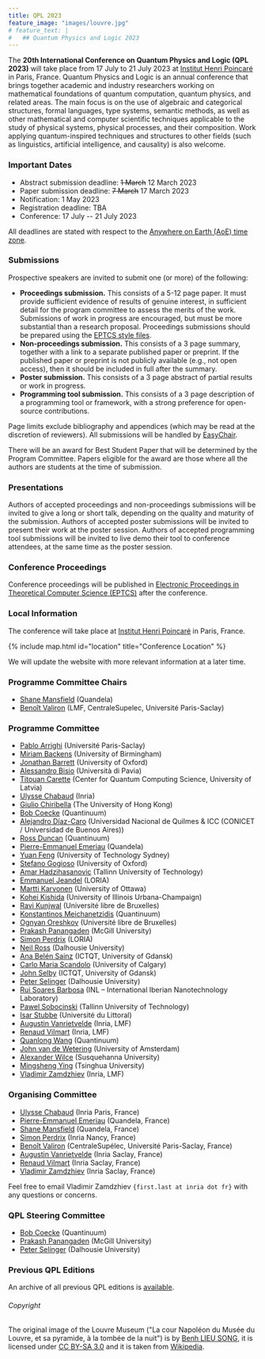 ```yaml
---
title: QPL 2023
feature_image: "images/louvre.jpg"
# feature_text: |
#   ## Quantum Physics and Logic 2023
---
```


The **20th International Conference on Quantum Physics and Logic (QPL 2023)** will
take place from 17 July to 21 July 2023 at [Institut Henri
Poincaré](https://www.ihp.fr/en) in Paris, France.  Quantum Physics and Logic
is an annual conference that brings together academic and industry researchers
working on mathematical foundations of quantum computation, quantum physics,
and related areas. The main focus is on the use of algebraic and categorical
structures, formal languages, type systems, semantic methods, as well as other
mathematical and computer scientific techniques applicable to the study of
physical systems, physical processes, and their composition. Work applying
quantum-inspired techniques and structures to other fields (such as
linguistics, artificial intelligence, and causality) is also welcome.

### Important Dates

* Abstract submission deadline: ~~1 March~~ 12 March 2023
* Paper submission deadline: ~~7 March~~ 17 March 2023
* Notification: 1 May 2023
* Registration deadline: TBA
* Conference: 17 July -- 21 July 2023

All deadlines are stated with respect to the [Anywhere on Earth (AoE) time zone](https://www.timeanddate.com/time/zones/aoe).

### Submissions

Prospective speakers are invited to submit one (or more) of the following:

* **Proceedings submission.** This consists of a 5-12 page paper. It must
  provide sufficient evidence of results of genuine interest, in sufficient
  detail for the program committee to assess the merits of the work.
  Submissions of work in progress are encouraged, but must be more substantial
  than a research proposal. Proceedings submissions should be prepared using
  the [EPTCS style files](https://style.eptcs.org/).
* **Non-proceedings submission.** This consists of a 3 page summary, together with
  a link to a separate published paper or preprint. If the published paper or
  preprint is not publicly available (e.g., not open access), then it should be
  included in full after the summary.
* **Poster submission.** This consists of a 3 page abstract of partial results or
  work in progress.
* **Programming tool submission.** This consists of a 3 page description of a
  programming tool or framework, with a strong preference for open-source
  contributions.

Page limits exclude bibliography and appendices (which may be read at the
discretion of reviewers). All submissions will be handled by
[EasyChair](https://www.easychair.org/my/conference?conf=qpl2023).

There will be an award for Best Student Paper that will be determined by the
Program Committee. Papers eligible for the award are those where all the
authors are students at the time of submission.

### Presentations

Authors of accepted proceedings and non-proceedings submissions will be invited
to give a long or short talk, depending on the quality and maturity of the
submission. Authors of accepted poster submissions will be invited to present
their work at the poster session. Authors of accepted programming tool
submissions will be invited to live demo their tool to conference attendees, at
the same time as the poster session.



### Conference Proceedings

Conference proceedings will be published in [Electronic Proceedings in
Theoretical Computer Science (EPTCS)](https://about.eptcs.org/) after the
conference.

### Local Information

The conference will take place at [Institut Henri Poincaré](https://www.ihp.fr/en) in Paris, France.

{% include map.html id="location" title="Conference Location" %}

We will update the website with more relevant information at a later time.

### Programme Committee Chairs

* [Shane Mansfield](https://scholar.google.fr/citations?user=g6DV3UkAAAAJ&hl=en) (Quandela)
* [Benoît Valiron](https://www.monoidal.net/) (LMF, CentraleSupelec, Université Paris-Saclay)

### Programme Committee

* [Pablo Arrighi](https://lmf.cnrs.fr/Perso/PabloArrighi) (Université Paris-Saclay)
* [Miriam Backens](https://www.cs.bham.ac.uk/~backensm/) (University of Birmingham)
* [Jonathan Barrett](https://www.cs.ox.ac.uk/people/jonathan.barrett/) (University of Oxford)
* [Alessandro Bisio](https://fisica.unipv.it/personale/Persona.php?ID=172) (Università di Pavia)
* [Titouan Carette](https://lmf.cnrs.fr/Perso/TitouanCarette) (Center for Quantum Computing Science, University of Latvia)
* [Ulysse Chabaud](https://sites.google.com/view/ulyssechabaud) (Inria)
* [Giulio Chiribella](https://i.cs.hku.hk/~giulio/) (The University of Hong Kong)
* [Bob Coecke](https://www.quantinuum.com/qai/bobcoecke) (Quantinuum)
* [Alejandro Díaz-Caro](https://www-2.dc.uba.ar/staff/adiazcaro/) (Universidad Nacional de Quilmes & ICC (CONICET / Universidad de Buenos Aires))
* [Ross Duncan](https://scholar.google.com/citations?user=iZpHwXwAAAAJ&hl=en) (Quantinuum)
* [Pierre-Emmanuel Emeriau](https://scholar.google.com/citations?user=LcrJdgIAAAAJ&hl=fr) (Quandela)
* [Yuan Feng](https://profiles.uts.edu.au/Yuan.Feng) (University of Technology Sydney)
* [Stefano Gogioso](https://www.cs.ox.ac.uk/people/stefano.gogioso/) (University of Oxford)
* [Amar Hadzihasanovic](https://ioc.ee/~amar/) (Tallinn University of Technology)
* [Emmanuel Jeandel](https://members.loria.fr/EJeandel/) (LORIA)
* [Martti Karvonen](https://mysite.science.uottawa.ca/mkarvone/) (University of Ottawa)
* [Kohei Kishida](https://kkishida.web.illinois.edu/) (University of Illinois Urbana-Champaign)
* [Ravi Kunjwal](http://quic.ulb.ac.be/members/rkunjwal) (Université libre de Bruxelles)
* [Konstantinos Meichanetzidis](https://scholar.google.co.uk/citations?user=IH9fJM0AAAAJ&hl=en) (Quantinuum)
* [Ognyan Oreshkov](http://quic.ulb.ac.be/members/oreshkov) (Université libre de Bruxelles)
* [Prakash Panangaden](https://www.cs.mcgill.ca/~prakash/) (McGill University)
* [Simon Perdrix](https://members.loria.fr/SPerdrix/) (LORIA)
* [Neil Ross](https://mathstat.dal.ca/~neilr/) (Dalhousie University)
* [Ana Belén Sainz](https://www.absainz.com/) (ICTQT, University of Gdansk)
* [Carlo Maria Scandolo](https://contacts.ucalgary.ca/info/math/profiles/1-9063259) (University of Calgary)
* [John Selby](https://www.johnhselby.co.uk/) (ICTQT, University of Gdansk)
* [Peter Selinger](https://www.mathstat.dal.ca/~selinger/) (Dalhousie University)
* [Rui Soares Barbosa](https://www.ruisoaresbarbosa.com/) (INL – International Iberian Nanotechnology Laboratory)
* [Pawel Sobocinski](https://www.ioc.ee/~pawel/) (Tallinn University of Technology)
* [Isar Stubbe](http://www-lmpa.univ-littoral.fr/~stubbe/) (Université du Littoral)
* [Augustin Vanrietvelde](https://a-vanriet.github.io/) (Inria, LMF)
* [Renaud Vilmart](https://rvilmart.github.io/) (Inria, LMF)
* [Quanlong Wang](https://scholar.google.co.uk/citations?user=pGp18eQAAAAJ&hl=en) (Quantinuum)
* [John van de Wetering](https://vdwetering.name/) (University of Amsterdam)
* [Alexander Wilce](http://facstaff.susqu.edu/w/wilce/) (Susquehanna University)
* [Mingsheng Ying](https://www.cs.tsinghua.edu.cn/csen/info/1186/4020.htm) (Tsinghua University)
* [Vladimir Zamdzhiev](https://homepages.loria.fr/VZamdzhiev/) (Inria, LMF)

### Organising Committee

* [Ulysse Chabaud](https://sites.google.com/view/ulyssechabaud) (Inria Paris, France)
* [Pierre-Emmanuel Emeriau](https://scholar.google.com/citations?user=LcrJdgIAAAAJ&hl=fr) (Quandela, France)
* [Shane Mansfield](https://scholar.google.fr/citations?user=g6DV3UkAAAAJ&hl=en) (Quandela, France)
* [Simon Perdrix](https://members.loria.fr/SPerdrix/)           (Inria Nancy, France)
* [Benoît Valiron](https://www.monoidal.net/)          (CentraleSupélec, Université Paris-Saclay, France)
* [Augustin Vanrietvelde](https://a-vanriet.github.io/)   (Inria Saclay, France)
* [Renaud Vilmart](https://rvilmart.github.io/)          (Inria Saclay, France)
* [Vladimir Zamdzhiev](https://homepages.loria.fr/VZamdzhiev/)      (Inria Saclay, France)

Feel free to email Vladimir Zamdzhiev `{first.last at inria dot fr}` with any questions or concerns.

### QPL Steering Committee

* [Bob Coecke](https://www.quantinuum.com/qai/bobcoecke) (Quantinuum) 
* [Prakash Panangaden](https://www.cs.mcgill.ca/~prakash/) (McGill University) 
* [Peter Selinger](https://www.mathstat.dal.ca/~selinger/) (Dalhousie University) 

### Previous QPL Editions

An archive of all previous QPL editions is [available](https://www.mathstat.dal.ca/~selinger/qpl/).

###### Copyright

The original image of the Louvre Museum ("La cour Napoléon du Musée du Louvre,
et sa pyramide, à la tombée de la nuit") is by [Benh LIEU SONG](https://www.flickr.com/people/75729488@N03), it is licensed
under [CC BY-SA 3.0](https://creativecommons.org/licenses/by-sa/3.0/) and it is
taken from
[Wikipedia](https://commons.wikimedia.org/wiki/File:Louvre_Museum_Wikimedia_Commons.jpg).
